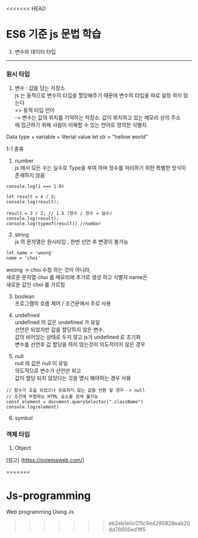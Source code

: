 <<<<<<< HEAD
# ES6 기준 js 문법 학습

1. 변수와 데이터 타입

***
### 원시 타입 
1. 변수 : 값을 담는 저장소 <br/>
js 는 동적으로 변수의 타입을 할당해주기 때문에 변수의 타입을 따로 설정 하지 않는다<br/>
=> 동적 타입 언어<br/>
-> 변수는 값의 위치를 기억하는 저장소. 값이 위치하고 있는 메모리 상의 주소<br/>
에 접근하기 위해 사람이 이해할 수 있는 언어로 정의한 식별자.<br/>

Data type + variable + literial value
let str = "hellow world" 

1-1 종류 
1. number <br/>
js 에서 모든 수는 실수로 Type을 부여 하며 정수를 처리하기 위한 특별한 방식이 존재하지 않음
```
console.log(1 === 1.0)

let result = 4 / 2;
console.log(result);

result = 3 / 2; // 1.5 (정수 / 정수 = 실수)
console.log(result);
console.log(typeof(result)) //number
```
2. string <br/>
js 의 문자열은 원시타입 , 한번 선언 후 변경이 불가능
```
let name = 'woong'
name = 'choi'
```
woong -> choi 수정 하는 것이 아니라, <br/> 
새로운 문자열 choi 를 메모리에 추가로 생성 하고 식별자 name은 <br/>
새로운 값인 choi 를 가르킴 <br/>

3. boolean <br/>
프로그램의 흐름 제어 / 조건문에서 주로 사용 <br/>

4. undefined <br/>
undefined 의 값은 undefined 가 유일 <br/>
선언은 되었지만 값을 할당하지 않은 변수. <br/>
값이 비어있는 상태로 두지 않고 js가 undefined 로 초기화 <br/>
변수를 선언후 값 할당을 하지 않는것이 의도적이지 않은 경우 <br/>

5. null <br/>
null 의 값은 null 이 유일 <br/>
 의도적으로 변수가 선언만 되고 <br/>
값이 할당 되지 않았다는 것을 명시 해야하는 경우 사용 <br/>
```
// 함수가 호출 되었으나 유효하지 않는 값을 반환 할 경우 -> null
// 조건에 부합하는 HTML 요소를 검색 불가능
const element = document.querySelector(".className")
console.log(element)
```
6. symbol

### 객체 타입

1. Object 

[참고] (https://poiemaweb.com/)


=======
# Js-programming
Web programming Using Js
>>>>>>> eb2eb1e0c011c9e4290828eab20dd78605ed1ff5
